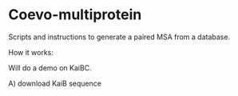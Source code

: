 # Coevo-multiprotein
Scripts and instructions to generate a paired MSA from a database.

How it works:

Will do a demo on KaiBC.

A) download KaiB sequence
